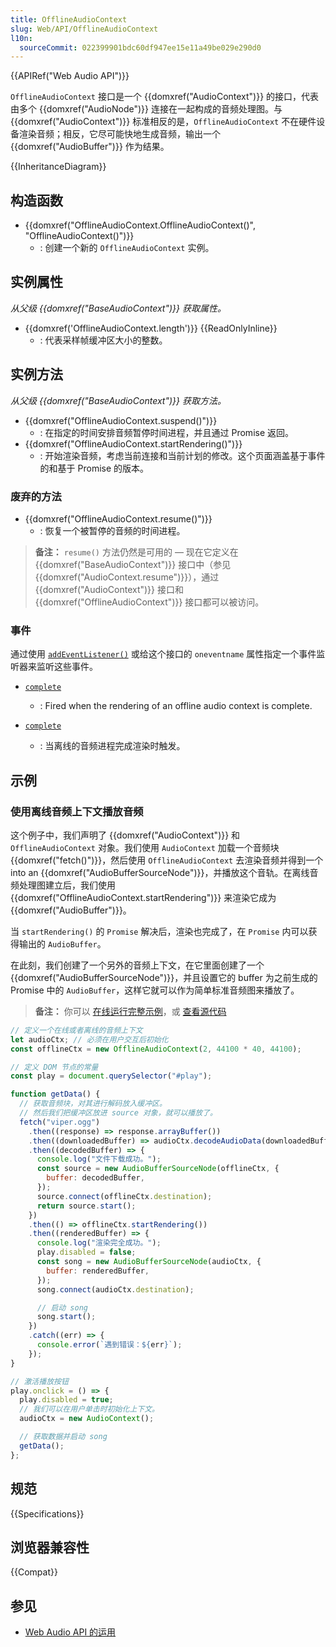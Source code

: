 ```yaml
---
title: OfflineAudioContext
slug: Web/API/OfflineAudioContext
l10n:
  sourceCommit: 022399901bdc60df947ee15e11a49be029e290d0
---
```


{{APIRef("Web Audio API")}}

`OfflineAudioContext` 接口是一个 {{domxref("AudioContext")}} 的接口，代表由多个 {{domxref("AudioNode")}} 连接在一起构成的音频处理图。与 {{domxref("AudioContext")}} 标准相反的是，`OfflineAudioContext` 不在硬件设备渲染音频；相反，它尽可能快地生成音频，输出一个 {{domxref("AudioBuffer")}} 作为结果。

{{InheritanceDiagram}}

## 构造函数

- {{domxref("OfflineAudioContext.OfflineAudioContext()", "OfflineAudioContext()")}}
  - : 创建一个新的 `OfflineAudioContext` 实例。

## 实例属性

_从父级 {{domxref("BaseAudioContext")}} 获取属性。_

- {{domxref('OfflineAudioContext.length')}} {{ReadOnlyInline}}
  - : 代表采样帧缓冲区大小的整数。

## 实例方法

_从父级 {{domxref("BaseAudioContext")}} 获取方法。_

- {{domxref("OfflineAudioContext.suspend()")}}
  - : 在指定的时间安排音频暂停时间进程，并且通过 Promise 返回。
- {{domxref("OfflineAudioContext.startRendering()")}}
  - : 开始渲染音频，考虑当前连接和当前计划的修改。这个页面涵盖基于事件的和基于 Promise 的版本。

### 废弃的方法

- {{domxref("OfflineAudioContext.resume()")}}
  - : 恢复一个被暂停的音频的时间进程。

> **备注：** `resume()` 方法仍然是可用的 — 现在它定义在 {{domxref("BaseAudioContext")}} 接口中（参见 {{domxref("AudioContext.resume")}}），通过{{domxref("AudioContext")}} 接口和 {{domxref("OfflineAudioContext")}} 接口都可以被访问。

### 事件

通过使用 [`addEventListener()`](/en-US/docs/Web/API/EventTarget/addEventListener) 或给这个接口的 `oneventname` 属性指定一个事件监听器来监听这些事件。

- [`complete`](/en-US/docs/Web/API/OfflineAudioContext/complete_event)
  - : Fired when the rendering of an offline audio context is complete.

- [`complete`](/en-US/docs/Web/API/OfflineAudioContext/complete_event)
  - : 当离线的音频进程完成渲染时触发。

## 示例

### 使用离线音频上下文播放音频

这个例子中，我们声明了 {{domxref("AudioContext")}} 和 `OfflineAudioContext` 对象。我们使用 `AudioContext` 加载一个音频块 {{domxref("fetch()")}}，然后使用 `OfflineAudioContext` 去渲染音频并得到一个 into an {{domxref("AudioBufferSourceNode")}}，并播放这个音轨。在离线音频处理图建立后，我们使用 {{domxref("OfflineAudioContext.startRendering")}} 来渲染它成为 {{domxref("AudioBuffer")}}。

当 `startRendering()` 的 `Promise` 解决后，渲染也完成了，在 `Promise` 内可以获得输出的 `AudioBuffer`。

在此刻，我们创建了一个另外的音频上下文，在它里面创建了一个 {{domxref("AudioBufferSourceNode")}}，并且设置它的 buffer 为之前生成的 Promise 中的 `AudioBuffer`，这样它就可以作为简单标准音频图来播放了。

> **备注：** 你可以 [在线运行完整示例](https://mdn.github.io/webaudio-examples/offline-audio-context-promise/)，或 [查看源代码](https://github.com/mdn/webaudio-examples/blob/main/offline-audio-context-promise/)

```js
// 定义一个在线或者离线的音频上下文
let audioCtx; // 必须在用户交互后初始化
const offlineCtx = new OfflineAudioContext(2, 44100 * 40, 44100);

// 定义 DOM 节点的常量
const play = document.querySelector("#play");

function getData() {
  // 获取音频块，对其进行解码放入缓冲区。
  // 然后我们把缓冲区放进 source 对象，就可以播放了。
  fetch("viper.ogg")
    .then((response) => response.arrayBuffer())
    .then((downloadedBuffer) => audioCtx.decodeAudioData(downloadedBuffer))
    .then((decodedBuffer) => {
      console.log("文件下载成功。");
      const source = new AudioBufferSourceNode(offlineCtx, {
        buffer: decodedBuffer,
      });
      source.connect(offlineCtx.destination);
      return source.start();
    })
    .then(() => offlineCtx.startRendering())
    .then((renderedBuffer) => {
      console.log("渲染完全成功。");
      play.disabled = false;
      const song = new AudioBufferSourceNode(audioCtx, {
        buffer: renderedBuffer,
      });
      song.connect(audioCtx.destination);

      // 启动 song
      song.start();
    })
    .catch((err) => {
      console.error(`遇到错误：${err}`);
    });
}

// 激活播放按钮
play.onclick = () => {
  play.disabled = true;
  // 我们可以在用户单击时初始化上下文。
  audioCtx = new AudioContext();

  // 获取数据并启动 song
  getData();
};
```

## 规范

{{Specifications}}

## 浏览器兼容性

{{Compat}}

## 参见

- [Web Audio API 的运用](/zh-CN/docs/Web/API/Web_Audio_API/Using_Web_Audio_API)
